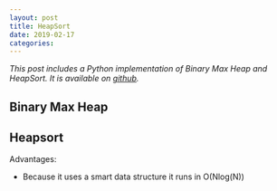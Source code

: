 ```yaml
---
layout: post
title: HeapSort
date: 2019-02-17
categories:
---
```


_This post includes a Python implementation of Binary Max Heap and HeapSort. It is available on [github](https://gist.github.com/nurakawa/e75541b9ccdc5ff4b0c2081336fec19b)._
<br>


## Binary Max Heap




## Heapsort


Advantages:
* Because it uses a smart data structure it runs in O(Nlog(N))
